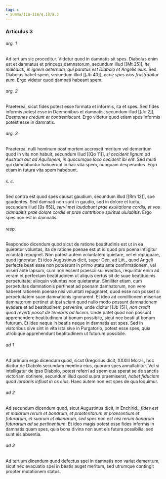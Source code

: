 ```yaml
---
tags : 
- Summa/IIa-IIæ/q.18/a.3
---
```


### Articulus 3

###### arg. 1
Ad tertium sic proceditur. Videtur quod in damnatis sit spes. Diabolus enim est et damnatus et princeps damnatorum, secundum illud [[Mt 25]], *ite, maledicti, in ignem aeternum, qui paratus est Diabolo et Angelis eius*. Sed Diabolus habet spem, secundum illud [[Jb 40]], *ecce spes eius frustrabitur eum*. Ergo videtur quod damnati habeant spem.

###### arg. 2
Praeterea, sicut fides potest esse formata et informis, ita et spes. Sed fides informis potest esse in Daemonibus et damnatis, secundum illud [[Jc 2]], *Daemones credunt et contremiscunt*. Ergo videtur quod etiam spes informis potest esse in damnatis.

###### arg. 3
Praeterea, nulli hominum post mortem accrescit meritum vel demeritum quod in vita non habuit, secundum illud [[Qo 11]], *si ceciderit lignum ad Austrum aut ad Aquilonem, in quocumque loco ceciderit ibi erit*. Sed multi qui damnabuntur habuerunt in hac vita spem, nunquam desperantes. Ergo etiam in futura vita spem habebunt.

###### s. c.
Sed contra est quod spes causat gaudium, secundum illud [[Rm 12]], spe gaudentes. Sed damnati non sunt in gaudio, sed in dolore et luctu, secundum illud [[Is 65]], *servi mei laudabunt prae exultatione cordis, et vos clamabitis prae dolore cordis et prae contritione spiritus ululabitis*. Ergo spes non est in damnatis.

###### resp.
Respondeo dicendum quod sicut de ratione beatitudinis est ut in ea quietetur voluntas, ita de ratione poenae est ut id quod pro poena infligitur voluntati repugnet. Non potest autem voluntatem quietare, vel ei repugnare, quod ignoratur. Et ideo Augustinus dicit, super Gen. ad Litt., quod Angeli perfecte beati esse non potuerunt in primo statu ante confirmationem, vel miseri ante lapsum, cum non essent praescii sui eventus, requiritur enim ad veram et perfectam beatitudinem ut aliquis certus sit de suae beatitudinis perpetuitate; alioquin voluntas non quietaretur. Similiter etiam, cum perpetuitas damnationis pertineat ad poenam damnatorum, non vere haberet rationem poenae nisi voluntati repugnaret, quod esse non posset si perpetuitatem suae damnationis ignorarent. Et ideo ad conditionem miseriae damnatorum pertinet ut ipsi sciant quod nullo modo possunt damnationem evadere et ad beatitudinem pervenire, unde dicitur [[Jb 15]], *non credit quod reverti possit de tenebris ad lucem*. Unde patet quod non possunt apprehendere beatitudinem ut bonum possibile, sicut nec beati ut bonum futurum. Et ideo neque in beatis neque in damnatis est spes. Sed in viatoribus sive sint in vita ista sive in Purgatorio, potest esse spes, quia utrobique apprehendunt beatitudinem ut futurum possibile.

###### ad 1
Ad primum ergo dicendum quod, sicut Gregorius dicit, XXXIII Moral., hoc dicitur de Diabolo secundum membra eius, quorum spes annullabitur. Vel si intelligatur de ipso Diabolo, potest referri ad spem qua sperat se de sanctis victoriam obtinere, secundum illud quod supra praemiserat, *habet fiduciam quod Iordanis influat in os eius*. Haec autem non est spes de qua loquimur.

###### ad 2
Ad secundum dicendum quod, sicut Augustinus dicit, in Enchirid., *fides est et malarum rerum et bonarum, et praeteritarum et praesentium et futurarum, et suarum et alienarum, sed spes non est nisi rerum bonarum futurarum ad se pertinentium*. Et ideo magis potest esse fides informis in damnatis quam spes, quia bona divina non sunt eis futura possibilia, sed sunt eis absentia.

###### ad 3
Ad tertium dicendum quod defectus spei in damnatis non variat demeritum, sicut nec evacuatio spei in beatis auget meritum, sed utrumque contingit propter mutationem status.


